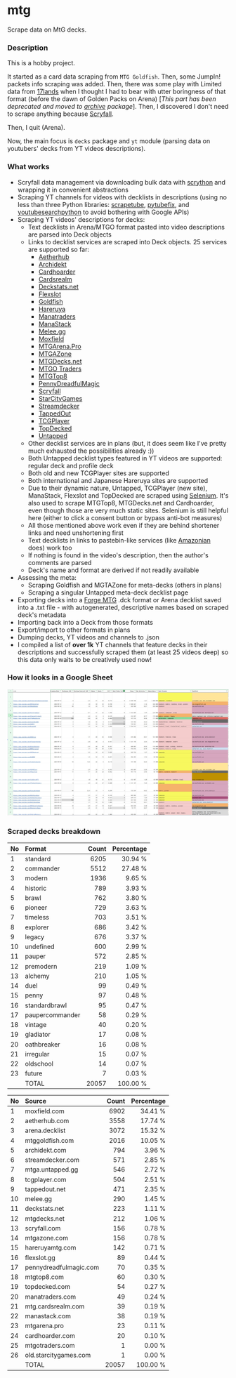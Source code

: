 # mtg
Scrape data on MtG decks.

### Description

This is a hobby project.

It started as a card data scraping from `MTG Goldfish`. Then, some JumpIn! packets info scraping 
was added. Then, there was some play with Limited data from [17lands](https://www.17lands.com) when 
I thought I had to bear with utter boringness of that format (before the dawn of Golden Packs on 
Arena) [_This part has been deprecated and moved to [archive](https://github.com/z33kz33k/mtg/tree/2d5eb0c758953d38ac51840ed3e49c2c25b4fe91/mtgcards/archive) package_]. Then, I discovered I 
don't need to scrape anything because [Scryfall](https://scryfall.com).

Then, I quit (Arena).

Now, the main focus is `decks` package and `yt` module (parsing data on youtubers' decks from YT videos 
descriptions).

### What works

* Scryfall data management via downloading bulk data with 
  [scrython](https://github.com/NandaScott/Scrython) and wrapping it in convenient abstractions
* Scraping YT channels for videos with decklists in descriptions (using no less than three Python 
  libraries: [scrapetube](https://github.com/dermasmid/scrapetube), 
  [pytubefix](https://github.com/JuanBindez/pytubefix), and 
  [youtubesearchpython](https://github.com/alexmercerind/youtube-search-python) to avoid bothering 
  with Google APIs)
* Scraping YT videos' descriptions for decks:    
    * Text decklists in Arena/MTGO format pasted into video descriptions are parsed into Deck objects
    * Links to decklist services are scraped into Deck objects. 25 services are supported so far:
        * [Aetherhub](https://aetherhub.com)
        * [Archidekt](https://archidekt.com)
        * [Cardhoarder](https://www.cardhoarder.com)
        * [Cardsrealm](https://mtg.cardsrealm.com/en-us/)
        * [Deckstats.net](https://deckstats.net)
        * [Flexslot](https://flexslot.gg)
        * [Goldfish](https://www.mtggoldfish.com)
        * [Hareruya](https://www.hareruyamtg.com/en/)
        * [Manatraders](https://www.manatraders.com)
        * [ManaStack](https://manastack.com/home)
        * [Melee.gg](https://melee.gg)
        * [Moxfield](https://www.moxfield.com)
        * [MTGArena.Pro](https://mtgarena.pro)
        * [MTGAZone](https://mtgazone.com)
        * [MTGDecks.net](https://mtgdecks.net)
        * [MTGO Traders](https://www.mtgotraders.com/store/index.html)
        * [MTGTop8](https://mtgtop8.com/index)
        * [PennyDreadfulMagic](https://pennydreadfulmagic.com)
        * [Scryfall](https://scryfall.com)
        * [StarCityGames](https://starcitygames.com)
        * [Streamdecker](https://www.streamdecker.com/landing)
        * [TappedOut](https://tappedout.net)
        * [TCGPlayer](https://infinite.tcgplayer.com)
        * [TopDecked](https://www.topdecked.com)
        * [Untapped](https://mtga.untapped.gg) 
    * Other decklist services are in plans (but, it does seem like I've pretty much exhausted the 
      possibilities already :))
    * Both Untapped decklist types featured in YT videos are supported: regular deck and profile deck
    * Both old and new TCGPlayer sites are supported
    * Both international and Japanese Hareruya sites are supported 
    * Due to their dynamic nature, Untapped, TCGPlayer (new site), ManaStack, Flexslot and TopDecked 
      are scraped using [Selenium](https://github.com/SeleniumHQ/Selenium). It's also used to scrape MTGTop8, MTGDecks.net and 
      Cardhoarder, even though those are very much static sites. Selenium is still helpful here 
      (either to click a consent button or bypass anti-bot measures)
    * All those mentioned above work even if they are behind shortener links and need unshortening first
    * Text decklists in links to pastebin-like services (like [Amazonian](https://www.youtube.com/@Amazonian) does) work too
    * If nothing is found in the video's description, then the author's comments are parsed
    * Deck's name and format are derived if not readily available
* Assessing the meta:
    * Scraping Goldfish and MGTAZone for meta-decks (others in plans)
    * Scraping a singular Untapped meta-deck decklist page
* Exporting decks into a [Forge MTG](https://github.com/Card-Forge/forge) .dck format or Arena 
  decklist saved into a .txt file - with autogenerated, descriptive names based on scraped deck's 
  metadata
* Importing back into a Deck from those formats
* Export/import to other formats in plans
* Dumping decks, YT videos and channels to .json
* I compiled a list of **over 1k** YT channels that feature decks in their descriptions and successfully 
  scraped them (at least 25 videos deep) so this data only waits to be creatively used now!

### How it looks in a Google Sheet
![Most popular channels](assets/channels.jpg)

### Scraped decks breakdown
| No | Format | Count | Percentage |
|:---|:-----|------:|-----------:|
| 1  | standard        | 6205 |    30.94 % |
| 2  | commander       | 5512 |    27.48 % |
| 3  | modern          | 1936 |     9.65 % |
| 4  | historic        |  789 |     3.93 % |
| 5  | brawl           |  762 |     3.80 % |
| 6  | pioneer         |  729 |     3.63 % |
| 7  | timeless        |  703 |     3.51 % |
| 8  | explorer        |  686 |     3.42 % |
| 9  | legacy          |  676 |     3.37 % |
| 10 | undefined       |  600 |     2.99 % |
| 11 | pauper          |  572 |     2.85 % |
| 12 | premodern       |  219 |     1.09 % |
| 13 | alchemy         |  210 |     1.05 % |
| 14 | duel            |   99 |     0.49 % |
| 15 | penny           |   97 |     0.48 % |
| 16 | standardbrawl   |   95 |     0.47 % |
| 17 | paupercommander |   58 |     0.29 % |
| 18 | vintage         |   40 |     0.20 % |
| 19 | gladiator       |   17 |     0.08 % |
| 20 | oathbreaker     |   16 |     0.08 % |
| 21 | irregular       |   15 |     0.07 % |
| 22 | oldschool       |   14 |     0.07 % |
| 23 | future          |    7 |     0.03 % |
|  | TOTAL           | 20057 | 100.00 %|

| No | Source | Count | Percentage |
|:---|:-----|------:|-----------:|
| 1  | moxfield.com           | 6902 |    34.41 % |
| 2  | aetherhub.com          | 3558 |    17.74 % |
| 3  | arena.decklist         | 3072 |    15.32 % |
| 4  | mtggoldfish.com        | 2016 |    10.05 % |
| 5  | archidekt.com          |  794 |     3.96 % |
| 6  | streamdecker.com       |  571 |     2.85 % |
| 7  | mtga.untapped.gg       |  546 |     2.72 % |
| 8  | tcgplayer.com          |  504 |     2.51 % |
| 9  | tappedout.net          |  471 |     2.35 % |
| 10 | melee.gg               |  290 |     1.45 % |
| 11 | deckstats.net          |  223 |     1.11 % |
| 12 | mtgdecks.net           |  212 |     1.06 % |
| 13 | scryfall.com           |  156 |     0.78 % |
| 14 | mtgazone.com           |  156 |     0.78 % |
| 15 | hareruyamtg.com        |  142 |     0.71 % |
| 16 | flexslot.gg            |   89 |     0.44 % |
| 17 | pennydreadfulmagic.com |   70 |     0.35 % |
| 18 | mtgtop8.com            |   60 |     0.30 % |
| 19 | topdecked.com          |   54 |     0.27 % |
| 20 | manatraders.com        |   49 |     0.24 % |
| 21 | mtg.cardsrealm.com     |   39 |     0.19 % |
| 22 | manastack.com          |   38 |     0.19 % |
| 23 | mtgarena.pro           |   23 |     0.11 % |
| 24 | cardhoarder.com        |   20 |     0.10 % |
| 25 | mtgotraders.com        |    1 |     0.00 % |
| 26 | old.starcitygames.com  |    1 |     0.00 % |
|  | TOTAL                  | 20057 | 100.00 %|
